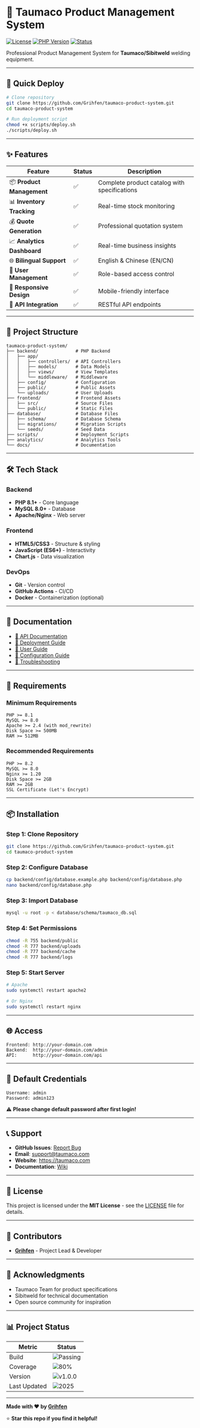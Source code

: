 # 🔧 Taumaco Product Management System

[![License](https://img.shields.io/badge/license-MIT-blue.svg)](LICENSE)
[![PHP Version](https://img.shields.io/badge/php-%3E%3D8.1-blue)](https://php.net)
[![Status](https://img.shields.io/badge/status-active-success.svg)]()

Professional Product Management System for **Taumaco/Sibitweld** welding equipment.

---

## 🚀 Quick Deploy

```bash
# Clone repository
git clone https://github.com/Grihfen/taumaco-product-system.git
cd taumaco-product-system

# Run deployment script
chmod +x scripts/deploy.sh
./scripts/deploy.sh
```

---

## ✨ Features

| Feature | Status | Description |
|---------|--------|-------------|
| 📦 **Product Management** | ✅ | Complete product catalog with specifications |
| 📊 **Inventory Tracking** | ✅ | Real-time stock monitoring |
| 💰 **Quote Generation** | ✅ | Professional quotation system |
| 📈 **Analytics Dashboard** | ✅ | Real-time business insights |
| 🌐 **Bilingual Support** | ✅ | English & Chinese (EN/CN) |
| 🔐 **User Management** | ✅ | Role-based access control |
| 📱 **Responsive Design** | ✅ | Mobile-friendly interface |
| 🔄 **API Integration** | ✅ | RESTful API endpoints |

---

## 📁 Project Structure

```
taumaco-product-system/
├── backend/              # PHP Backend
│   ├── app/
│   │   ├── controllers/  # API Controllers
│   │   ├── models/       # Data Models
│   │   ├── views/        # View Templates
│   │   └── middleware/   # Middleware
│   ├── config/           # Configuration
│   ├── public/           # Public Assets
│   └── uploads/          # User Uploads
├── frontend/             # Frontend Assets
│   ├── src/              # Source Files
│   └── public/           # Static Files
├── database/             # Database Files
│   ├── schema/           # Database Schema
│   ├── migrations/       # Migration Scripts
│   └── seeds/            # Seed Data
├── scripts/              # Deployment Scripts
├── analytics/            # Analytics Tools
└── docs/                 # Documentation
```

---

## 🛠️ Tech Stack

### Backend
- **PHP 8.1+** - Core language
- **MySQL 8.0+** - Database
- **Apache/Nginx** - Web server

### Frontend
- **HTML5/CSS3** - Structure & styling
- **JavaScript (ES6+)** - Interactivity
- **Chart.js** - Data visualization

### DevOps
- **Git** - Version control
- **GitHub Actions** - CI/CD
- **Docker** - Containerization (optional)

---

## 📖 Documentation

- [📘 API Documentation](docs/API.md)
- [🚀 Deployment Guide](docs/DEPLOYMENT.md)
- [👤 User Guide](docs/USER_GUIDE.md)
- [🔧 Configuration Guide](docs/CONFIGURATION.md)
- [🐛 Troubleshooting](docs/TROUBLESHOOTING.md)

---

## 🔧 Requirements

### Minimum Requirements
```
PHP >= 8.1
MySQL >= 8.0
Apache >= 2.4 (with mod_rewrite)
Disk Space >= 500MB
RAM >= 512MB
```

### Recommended Requirements
```
PHP >= 8.2
MySQL >= 8.0
Nginx >= 1.20
Disk Space >= 2GB
RAM >= 2GB
SSL Certificate (Let's Encrypt)
```

---

## 📦 Installation

### Step 1: Clone Repository
```bash
git clone https://github.com/Grihfen/taumaco-product-system.git
cd taumaco-product-system
```

### Step 2: Configure Database
```bash
cp backend/config/database.example.php backend/config/database.php
nano backend/config/database.php
```

### Step 3: Import Database
```bash
mysql -u root -p < database/schema/taumaco_db.sql
```

### Step 4: Set Permissions
```bash
chmod -R 755 backend/public
chmod -R 777 backend/uploads
chmod -R 777 backend/cache
chmod -R 777 backend/logs
```

### Step 5: Start Server
```bash
# Apache
sudo systemctl restart apache2

# Or Nginx
sudo systemctl restart nginx
```

---

## 🌐 Access

```
Frontend: http://your-domain.com
Backend:  http://your-domain.com/admin
API:      http://your-domain.com/api
```

---

## 🔐 Default Credentials

```
Username: admin
Password: admin123
```

⚠️ **Please change default password after first login!**

---

## 📞 Support

- **GitHub Issues**: [Report Bug](https://github.com/Grihfen/taumaco-product-system/issues)
- **Email**: support@taumaco.com
- **Website**: https://taumaco.com
- **Documentation**: [Wiki](https://github.com/Grihfen/taumaco-product-system/wiki)

---

## 📄 License

This project is licensed under the **MIT License** - see the [LICENSE](LICENSE) file for details.

---

## 👥 Contributors

- **[Grihfen](https://github.com/Grihfen)** - Project Lead & Developer

---

## 🙏 Acknowledgments

- Taumaco Team for product specifications
- Sibitweld for technical documentation
- Open source community for inspiration

---

## 📊 Project Status

| Metric | Status |
|--------|--------|
| Build | ![Passing](https://img.shields.io/badge/build-passing-brightgreen) |
| Coverage | ![80%](https://img.shields.io/badge/coverage-80%25-green) |
| Version | ![v1.0.0](https://img.shields.io/badge/version-1.0.0-blue) |
| Last Updated | ![2025](https://img.shields.io/badge/updated-2025-blue) |

---

**Made with ❤️ by [Grihfen](https://github.com/Grihfen)**

⭐ **Star this repo if you find it helpful!**